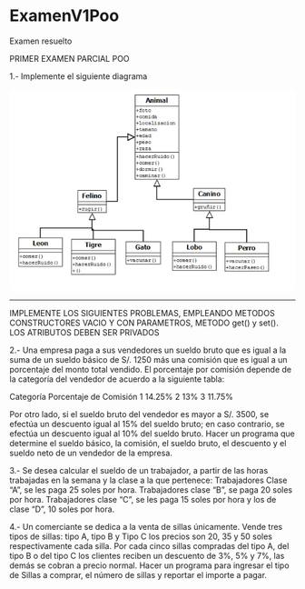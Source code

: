 # ExamenV1Poo
Examen resuelto

PRIMER EXAMEN PARCIAL POO

1.- Implemente el siguiente diagrama

![diagrama](/src/img/pre1.png)

 

________________________________________________________________________________

IMPLEMENTE LOS SIGUIENTES PROBLEMAS, EMPLEANDO METODOS CONSTRUCTORES VACIO Y CON PARAMETROS, METODO get() y set(). LOS ATRIBUTOS DEBEN SER PRIVADOS

2.- Una empresa paga a sus vendedores un sueldo bruto que es igual a la suma de un sueldo básico de S/. 1250 más una comisión que es igual a un porcentaje del monto total vendido. El porcentaje por comisión depende de la categoría del vendedor de acuerdo a la siguiente tabla:

Categoría		Porcentaje de Comisión
1	14.25%
2	13%
3	11.75%


Por otro lado, si el sueldo bruto del vendedor es mayor a S/. 3500, se efectúa un descuento igual al 15% del sueldo bruto; en caso contrario, se efectúa un descuento igual al 10% del sueldo bruto.
Hacer un programa que determine el sueldo básico, la comisión, el sueldo bruto, el descuento y el sueldo neto de un vendedor de la empresa.


3.- Se desea calcular el sueldo de un trabajador, a partir de las horas trabajadas en la semana y la clase a la que pertenece: Trabajadores Clase “A”, se les paga 25 soles por hora. Trabajadores clase “B”, se paga 20 soles por hora. Trabajadores clase “C”, se les paga 15 soles por hora y los de clase “D”, 10 soles por hora.



4.-  Un comerciante se dedica a la venta de sillas únicamente. Vende tres tipos de sillas: tipo A, tipo B y Tipo C los precios son 20, 35 y 50 soles respectivamente cada silla. Por cada cinco sillas compradas del tipo A, del tipo B o del tipo C los clientes reciben un descuento de 3%, 5% y 7%, las demás se cobran a precio normal.
Hacer un programa para ingresar el tipo de Sillas a comprar, el número de sillas y reportar el importe a pagar. 	

